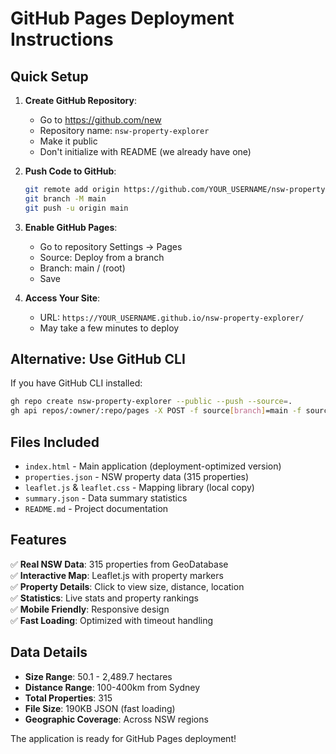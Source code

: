 # GitHub Pages Deployment Instructions

## Quick Setup

1. **Create GitHub Repository**:
   - Go to https://github.com/new
   - Repository name: `nsw-property-explorer`
   - Make it public
   - Don't initialize with README (we already have one)

2. **Push Code to GitHub**:
   ```bash
   git remote add origin https://github.com/YOUR_USERNAME/nsw-property-explorer.git
   git branch -M main
   git push -u origin main
   ```

3. **Enable GitHub Pages**:
   - Go to repository Settings → Pages
   - Source: Deploy from a branch
   - Branch: main / (root)
   - Save

4. **Access Your Site**:
   - URL: `https://YOUR_USERNAME.github.io/nsw-property-explorer/`
   - May take a few minutes to deploy

## Alternative: Use GitHub CLI

If you have GitHub CLI installed:
```bash
gh repo create nsw-property-explorer --public --push --source=.
gh api repos/:owner/:repo/pages -X POST -f source[branch]=main -f source[path]=/
```

## Files Included

- `index.html` - Main application (deployment-optimized version)
- `properties.json` - NSW property data (315 properties)
- `leaflet.js` & `leaflet.css` - Mapping library (local copy)
- `summary.json` - Data summary statistics
- `README.md` - Project documentation

## Features

✅ **Real NSW Data**: 315 properties from GeoDatabase  
✅ **Interactive Map**: Leaflet.js with property markers  
✅ **Property Details**: Click to view size, distance, location  
✅ **Statistics**: Live stats and property rankings  
✅ **Mobile Friendly**: Responsive design  
✅ **Fast Loading**: Optimized with timeout handling  

## Data Details

- **Size Range**: 50.1 - 2,489.7 hectares
- **Distance Range**: 100-400km from Sydney  
- **Total Properties**: 315
- **File Size**: 190KB JSON (fast loading)
- **Geographic Coverage**: Across NSW regions

The application is ready for GitHub Pages deployment!

